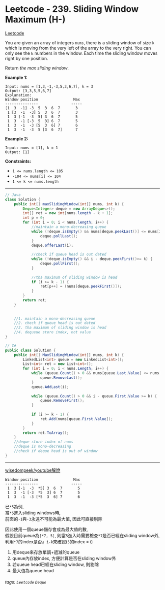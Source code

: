 # Leetcode - 239. Sliding Window Maximum (H-)

[Leetcode](https://leetcode.com/problems/sliding-window-maximum/)

You are given an array of integers `nums`, there is a sliding window of size `k` which is moving from the very left of the array to the very right. You can only see the `k` numbers in the window. Each time the sliding window moves right by one position.

Return _the max sliding window_.

**Example 1:**
```
Input: nums = [1,3,-1,-3,5,3,6,7], k = 3  
Output: [3,3,5,5,6,7]  
Explanation:   
Window position                Max  
---------------               -----  
[1  3  -1] -3  5  3  6  7       3  
 1 [3  -1  -3] 5  3  6  7       3  
 1  3 [-1  -3  5] 3  6  7       5  
 1  3  -1 [-3  5  3] 6  7       5  
 1  3  -1  -3 [5  3  6] 7       6  
 1  3  -1  -3  5 [3  6  7]      7
```
**Example 2:**
```
Input: nums = [1], k = 1  
Output: [1]
```
**Constraints:**

-   `1 <= nums.length <= 105`
-   `-104 <= nums[i] <= 104`
-   `1 <= k <= nums.length`

---

```java
// Java  
class Solution {  
    public int[] maxSlidingWindow(int[] nums, int k) {  
        Deque<Integer> deque = new ArrayDeque<>();  
        int[] ret = new int[nums.length - k + 1];  
        int p = 0;  
        for (int i = 0; i < nums.length; i++) {  
            //maintain a mono-decreasing queue  
            while (!deque.isEmpty() && nums[deque.peekLast()] <= nums[i]) {  
                deque.pollLast();  
            }  
            deque.offerLast(i);  
  
            //check if queue head is out dated  
            while (!deque.isEmpty() && i - deque.peekFirst()>= k) {  
                deque.pollFirst();  
            }  
  
            //tha maximum of sliding window is head  
            if (i >= k - 1) {  
                ret[p++] = (nums[deque.peekFirst()]);  
            }  
        }  
        return ret;  
    }  
  
  
    //1. maintain a mono-decreasing queue  
    //2. check if queue head is out dated  
    //3. tha maximum of sliding window is head  
    //4. dequeue store index, not value  
}
```

```csharp
// C#  
public class Solution {  
    public int[] MaxSlidingWindow(int[] nums, int k) {  
        LinkedList<int> queue = new LinkedList<int>();  
        List<int> ret = new List<int>();  
        for (int i = 0; i < nums.Length; i++) {  
            while (queue.Count() > 0 && nums[queue.Last.Value] <= nums[i]) {  
                queue.RemoveLast();  
            }  
            queue.AddLast(i);  
  
            while (queue.Count() > 0 && i - queue.First.Value >= k) {  
                queue.RemoveFirst();  
            }  
  
            if (i >= k - 1) {  
                ret.Add(nums[queue.First.Value]);  
            }  
        }  
        return ret.ToArray();  
    }  
    //deque store index of nums  
    //deque is mono-decreasing  
    //check if deque head is out of window  
}
```
	
---
	
[wisedompeek/youtube解說](https://www.youtube.com/watch?v=b1rqOQ5p6EA)
```
Window position                Max  
---------------               -----  
 1  3 [-1  -3  *5] 3  6  7       5  
 1  3  -1 [-3  *5  3] 6  7       5  
 1  3  -1  -3 [*5  3  6] 7       6
```
已`*5`為例,  
當`*5`進入sliding windows時,  
前面的`-1`與`-3`永遠不可能為最大值, 因此可直接剔除

因此使用一個queue儲存會成為最大值的數,  
假設目前queue為`[*7, 5]`, 則當`5`進入時需要檢查`*7`是否已經在sliding window外,  
利用`*7`的index是否`≤ i-k`來確認(`5`的index = i)

1.  用deque來存放單調+遞減的queue
2.  queue內存放index, 方便計算是否在sliding window外
3.  若queue head已經在sliding window, 則剔除
4.  最大值為queue head





###### tags: `Leetcode` `Deque`
